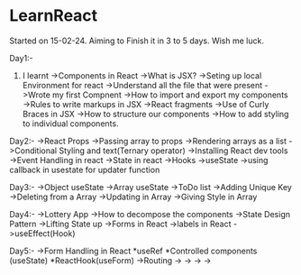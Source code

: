 # LearnReact
Started on 15-02-24. Aiming to Finish it in 3 to 5 days. Wish me luck.

Day1:-
1. I learnt
->Components in React
->What is JSX?
->Seting up local Environment for react
->Understand all the file that were present
->Wrote my first Compnent
->How to import and export my components
->Rules to write markups in JSX
->React fragments
->Use of Curly Braces in JSX
->How to structure our components 
->How to add styling to individual components.


Day2:- 
->React Props
->Passing array to props
->Rendering arrays as a list
->Conditional Styling and text(Ternary operator)
->Installing React dev tools
->Event Handling in react
->State in react
->Hooks
->useState
->using callback in usestate for updater function

Day3:-
->Object useState
->Array useState
->ToDo list
->Adding Unique Key
->Deleting from a Array
->Updating in Array
->Giving Style in Array 

Day4:-
->Lottery App
->How to decompose the components
->State Design Pattern
->Lifting State up
->Forms in React
->labels in React
->useEffect(Hook)

Day5:-
->Form Handling in React
    *useRef
    *Controlled components (useState)
    *ReactHook(useForm)
->Routing
->
->
->
->











